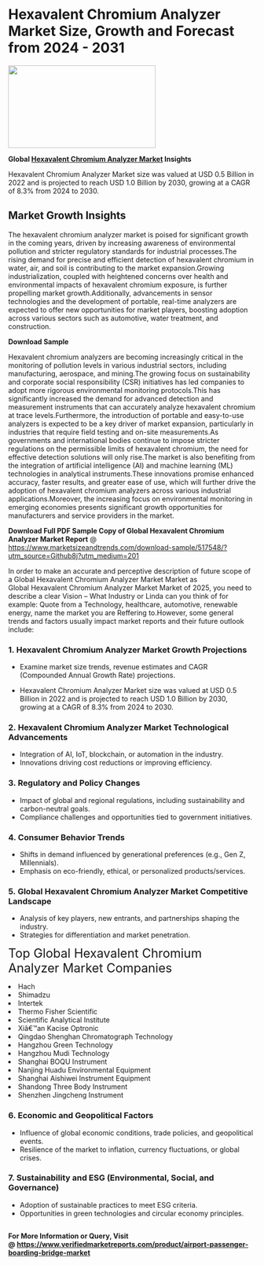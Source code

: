<H1>Hexavalent Chromium Analyzer Market Size, Growth and Forecast from 2024 - 2031</H1><img class="aligncenter size-medium wp-image-584254" src="https://thirdeyenews.in/wp-content/uploads/2024/09/Global-Market-Research-300x168.jpeg" alt="" width="300" height="168" /><p><strong>Global&nbsp;<a href="https://www.marketsizeandtrends.com/download-sample/517548/?utm_source=Github8j?utm_medium=201">Hexavalent Chromium Analyzer Market</a> Insights</strong></p><p>Hexavalent Chromium Analyzer Market size was valued at USD 0.5 Billion in 2022 and is projected to reach USD 1.0 Billion by 2030, growing at a CAGR of 8.3% from 2024 to 2030.</p><p><h2>Market Growth Insights</h2> <p>The hexavalent chromium analyzer market is poised for significant growth in the coming years, driven by increasing awareness of environmental pollution and stricter regulatory standards for industrial processes.The rising demand for precise and efficient detection of hexavalent chromium in water, air, and soil is contributing to the market expansion.Growing industrialization, coupled with heightened concerns over health and environmental impacts of hexavalent chromium exposure, is further propelling market growth.Additionally, advancements in sensor technologies and the development of portable, real-time analyzers are expected to offer new opportunities for market players, boosting adoption across various sectors such as automotive, water treatment, and construction.</p> <p><strong>Download Sample</strong></p> <p>Hexavalent chromium analyzers are becoming increasingly critical in the monitoring of pollution levels in various industrial sectors, including manufacturing, aerospace, and mining.The growing focus on sustainability and corporate social responsibility (CSR) initiatives has led companies to adopt more rigorous environmental monitoring protocols.This has significantly increased the demand for advanced detection and measurement instruments that can accurately analyze hexavalent chromium at trace levels.Furthermore, the introduction of portable and easy-to-use analyzers is expected to be a key driver of market expansion, particularly in industries that require field testing and on-site measurements.As governments and international bodies continue to impose stricter regulations on the permissible limits of hexavalent chromium, the need for effective detection solutions will only rise.The market is also benefiting from the integration of artificial intelligence (AI) and machine learning (ML) technologies in analytical instruments.These innovations promise enhanced accuracy, faster results, and greater ease of use, which will further drive the adoption of hexavalent chromium analyzers across various industrial applications.Moreover, the increasing focus on environmental monitoring in emerging economies presents significant growth opportunities for manufacturers and service providers in the market.<p><span class=""><strong>Download Full PDF Sample Copy of Global Hexavalent Chromium Analyzer Market Report</strong> @ <a href="https://www.marketsizeandtrends.com/download-sample/517548/?utm_source=Github8j?utm_medium=201" target="_blank">https://www.marketsizeandtrends.com/download-sample/517548/?utm_source=Github8j?utm_medium=201</a></span></p><p>In order to make an accurate and perceptive description of future scope of a Global&nbsp;Hexavalent Chromium Analyzer Market Market as Global&nbsp;Hexavalent Chromium Analyzer Market Market of 2025, you need to describe a clear Vision &ndash; What Industry or Linda can you think of for example: Quote from a Technology, healthcare, automotive, renewable energy, name the market you are Reffering to.However, some general trends and factors usually impact market reports and their future outlook include:</p><h3>1.&nbsp;<strong>Hexavalent Chromium Analyzer Market Growth Projections</strong></h3><ul><li>Examine market size trends, revenue estimates and CAGR (Compounded Annual Growth Rate) projections.</li><li><p>Hexavalent Chromium Analyzer Market size was valued at USD 0.5 Billion in 2022 and is projected to reach USD 1.0 Billion by 2030, growing at a CAGR of 8.3% from 2024 to 2030.</p></li></ul><h3>2.&nbsp;<strong>Hexavalent Chromium Analyzer Market Technological Advancements</strong></h3><ul><li>Integration of AI, IoT, blockchain, or automation in the industry.</li><li>Innovations driving cost reductions or improving efficiency.</li></ul><h3>3.&nbsp;<strong>Regulatory and Policy Changes</strong></h3><ul><li>Impact of global and regional regulations, including sustainability and carbon-neutral goals.</li><li>Compliance challenges and opportunities tied to government initiatives.</li></ul><h3>4.&nbsp;<strong>Consumer Behavior Trends</strong></h3><ul><li>Shifts in demand influenced by generational preferences (e.g., Gen Z, Millennials).</li><li>Emphasis on eco-friendly, ethical, or personalized products/services.</li></ul><h3>5.&nbsp;<strong>Global Hexavalent Chromium Analyzer Market Competitive Landscape</strong></h3><ul><li>Analysis of key players, new entrants, and partnerships shaping the industry.</li><li>Strategies for differentiation and market penetration.</li></ul><p data-pm-slice="1 1 []"><span style="color: inherit; font-family: inherit; font-size: 25px;">Top Global Hexavalent Chromium Analyzer Market Companies</span></p><div class="" data-test-id=""><p><li>Hach</li><li> Shimadzu</li><li> Intertek</li><li> Thermo Fisher Scientific</li><li> Scientific Analytical Institute</li><li> Xiâ€™an Kacise Optronic</li><li> Qingdao Shenghan Chromatograph Technology</li><li> Hangzhou Green Technology</li><li> Hangzhou Mudi Technology</li><li> Shanghai BOQU Instrument</li><li> Nanjing Huadu Environmental Equipment</li><li> Shanghai Aishiwei Instrument Equipment</li><li> Shandong Three Body Instrument</li><li> Shenzhen Jingcheng Instrument</li></p></div><h3>6.&nbsp;<strong>Economic and Geopolitical Factors</strong></h3><ul><li>Influence of global economic conditions, trade policies, and geopolitical events.</li><li>Resilience of the market to inflation, currency fluctuations, or global crises.</li></ul><h3>7.&nbsp;<strong>Sustainability and ESG (Environmental, Social, and Governance)</strong></h3><ul><li>Adoption of sustainable practices to meet ESG criteria.</li><li>Opportunities in green technologies and circular economy principles.</li></ul><h2><strong style="font-size: 14px;">For More Information or Query, Visit @&nbsp;</strong><a style="background-color: #ffffff; font-size: 14px;" href="https://www.marketsizeandtrends.com/report/hexavalent-chromium-analyzer-market/" target="_blank">https://www.verifiedmarketreports.com/product/airport-passenger-boarding-bridge-market</a></h2>